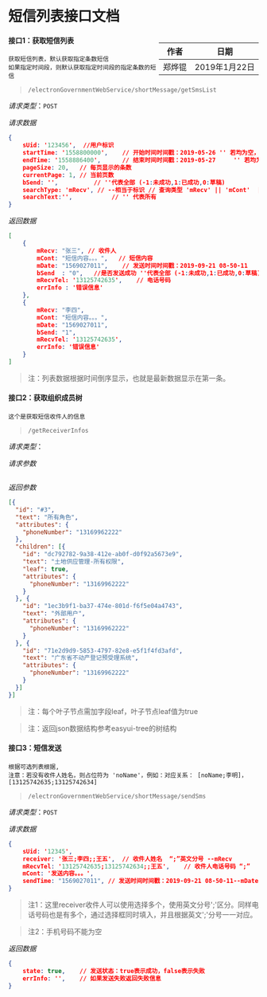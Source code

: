 # 短信列表接口文档

<div style="float:right">

|作者|日期|
|----|---|
|郑烨锟|2019年1月22日|

</div>

#### 接口1：获取短信列表

	获取短信列表，默认获取指定条数短信
	如果指定时间段，则默认获取指定时间段的指定条数的短信

> `/electronGovernmentWebService/shortMessage/getSmsList`

*请求类型*：`POST`

*请求数据*

```json
{
	sUid: '123456',  //用户标识
	startTime: '1558800000',   	// 开始时间时间戳：2019-05-26 '' 若均为空，则查询全部
	endTime: '1558886400',  	// 结束时间时间戳：2019-05-27     '' 若均为空，则查询全部
	pageSize: 20,	// 每页显示的条数
	currentPage: 1,	// 当前页数
	bSend: '',			// ''代表全部 (-1:未成功,1:已成功,0:草稿)
	searchType: 'mRecv', // --相当于标识	// 查询类型 'mRecv' || 'mCont'  || '' 代表全部类型
	searchText:'',           // '' 代表所有
}
```

*返回数据*

```json
[
	{
		mRecv: "张三", // 收件人
		mCont: "短信内容。。。",	// 短信内容
		mDate: "1569027011",  	// 发送时间时间戳：2019-09-21 08-50-11
		bSend  : "0",	//是否发送成功 ''代表全部 (-1:未成功,1:已成功,0:草稿)
		mRecvTel: '13125742635',	// 电话号码
		errInfo : '错误信息'
	},
	{
		mRecv: "李四",
		mCont: "短信内容。。。",
		mDate: "1569027011",
		bSend: "1",
		mRecvTel: '13125742635',
		errInfo: '错误信息'
	}
]
```

> 注：列表数据根据时间倒序显示，也就是最新数据显示在第一条。


#### 接口2：获取组织成员树

	这个是获取短信收件人的信息

> `/getReceiverInfos`

*请求类型*：

*请求参数*

```

```

*返回参数*

```json
[{
  "id": "#3",
  "text": "所有角色",
  "attributes": {
    "phoneNumber": "13169962222"
  },
  "children": [{
    "id": "dc792782-9a38-412e-ab0f-d0f92a5673e9",
    "text": "土地供应管理-所有权限",
	"leaf": true,
    "attributes": {
      "phoneNumber": "13169962222"
    }
  }, {
    "id": "1ec3b9f1-ba37-474e-801d-f6f5e04a4743",
    "text": "外部用户",
    "attributes": {
      "phoneNumber": "13169962222"
    }
  }, {
    "id": "71e2d9d9-5853-4797-82e8-e5f1f4fd3afd",
    "text": "广东省不动产登记预受理系统",
    "attributes": {
      "phoneNumber": "13169962222"
    }
  }]
}]
```

> 注：每个叶子节点需加字段leaf，叶子节点leaf值为true

> 注：返回json数据结构参考easyui-tree的树结构

#### 接口3：短信发送

	根据可选列表根据,
	注意：若没有收件人姓名，则占位符为 'noName'，例如：对应关系： [noName;李明]， [13125742635;13125742634]

> `/electronGovernmentWebService/shortMessage/sendSms`

*请求类型*：`POST`

*请求数据*
```json
{
	sUid: '12345',
	receiver: '张三;李四;;王五',	// 收件人姓名  “;”英文分号 --mRecv  
	mRecvTel: '13125742635;13125742634;;王五',	// 收件人电话号码 “;”  
	mCont: '发送内容。。。',  
	sendTime: "1569027011",	// 发送时间时间戳：2019-09-21 08-50-11--mDate   
}
```

> 注1：这里receiver收件人可以使用选择多个，使用英文分号';'区分。同样电话号码也是有多个，通过选择框同时填入，并且根据英文';'分号一一对应。

> 注2：手机号码不能为空

*返回数据*

```json
{
	state: true,	// 发送状态：true表示成功，false表示失败
	errInfo: '',	// 如果发送失败返回失败信息
}
```